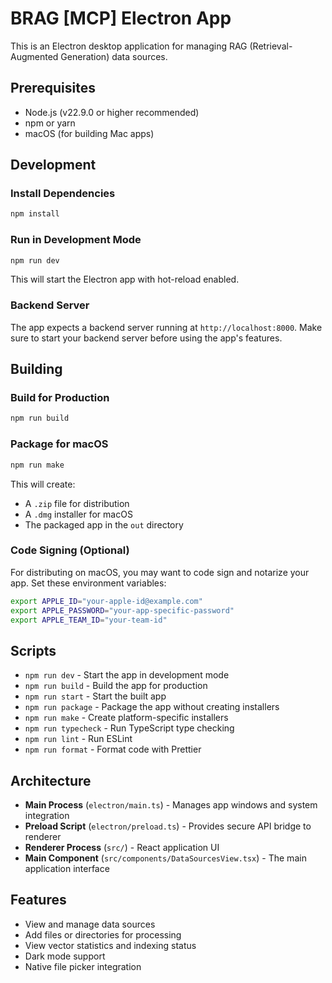 # BRAG [MCP] Electron App

This is an Electron desktop application for managing RAG (Retrieval-Augmented Generation) data sources.

## Prerequisites

- Node.js (v22.9.0 or higher recommended)
- npm or yarn
- macOS (for building Mac apps)

## Development

### Install Dependencies

```bash
npm install
```

### Run in Development Mode

```bash
npm run dev
```

This will start the Electron app with hot-reload enabled.

### Backend Server

The app expects a backend server running at `http://localhost:8000`. Make sure to start your backend server before using the app's features.

## Building

### Build for Production

```bash
npm run build
```

### Package for macOS

```bash
npm run make
```

This will create:

- A `.zip` file for distribution
- A `.dmg` installer for macOS
- The packaged app in the `out` directory

### Code Signing (Optional)

For distributing on macOS, you may want to code sign and notarize your app. Set these environment variables:

```bash
export APPLE_ID="your-apple-id@example.com"
export APPLE_PASSWORD="your-app-specific-password"
export APPLE_TEAM_ID="your-team-id"
```

## Scripts

- `npm run dev` - Start the app in development mode
- `npm run build` - Build the app for production
- `npm run start` - Start the built app
- `npm run package` - Package the app without creating installers
- `npm run make` - Create platform-specific installers
- `npm run typecheck` - Run TypeScript type checking
- `npm run lint` - Run ESLint
- `npm run format` - Format code with Prettier

## Architecture

- **Main Process** (`electron/main.ts`) - Manages app windows and system integration
- **Preload Script** (`electron/preload.ts`) - Provides secure API bridge to renderer
- **Renderer Process** (`src/`) - React application UI
- **Main Component** (`src/components/DataSourcesView.tsx`) - The main application interface

## Features

- View and manage data sources
- Add files or directories for processing
- View vector statistics and indexing status
- Dark mode support
- Native file picker integration
